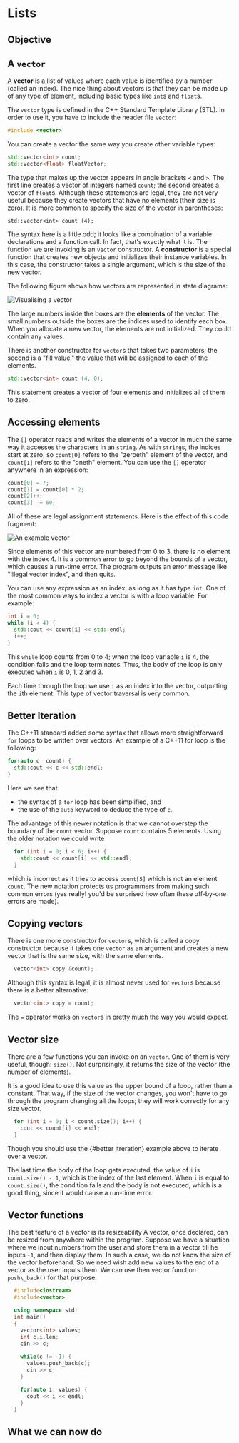 
# Lists

## Objective

## A `vector`

A **vector** is a list of values where each value is identified by a
number (called an index).  The nice thing
about vectors is that they can be made up of any type of element,
including basic types like `int`s and `float`s.

The `vector` type is defined in the C++ Standard Template Library (STL).
In order to use it, you have to include the header file
`vector`:

```c++
#include <vector>
```

You can create a vector the same way you create other variable types:

```c++
std::vector<int> count;
std::vector<float> floatVector;
```

The type that makes up the vector appears in angle brackets `<`
and `>`.  The first line creates a vector of integers named
`count`; the second creates a vector of `float`s.  Although these
statements are legal, they are not very useful because they create
vectors that have no elements (their size is zero).  It is more
common to specify the size of the vector in parentheses:

```
std::vector<int> count (4);
```

The syntax here is a little odd; it looks like a combination of a
variable declarations and a function call.  In fact, that's exactly
what it is.  The function we are invoking is an `vector`
constructor.  A **constructor** is a special function that creates
new objects and initializes their instance variables.  In this case,
the constructor takes a single argument, which is the size of the new
vector.

The following figure shows how vectors are represented in state
diagrams:


![Visualising a `vector`](images/vector.png)


The large numbers inside the boxes are the **elements** of
the vector.  The small numbers outside the boxes are the
indices used to identify each box.  When you allocate a new
vector, the elements are not initialized.  They could contain
any values.

There is another constructor for `vector`s that takes
two parameters; the second is a "fill value," the
value that will be assigned to each of the elements.

```c++
std::vector<int> count (4, 0);
```

This statement creates a vector of four elements and initializes
all of them to zero.

## Accessing elements

The `[]` operator reads and writes the elements of a vector in
much the same way it accesses the characters in an `string`.  As
with `string`s, the indices start at zero, so `count[0]`
refers to the "zeroeth" element of the vector, and `count[1]`
refers to the "oneth" element.  You can use the `[]` operator
anywhere in an expression:

```c++
count[0] = 7;
count[1] = count[0] * 2;
count[2]++;
count[3] -= 60;
```

All of these are legal assignment statements.  Here is the
effect of this code fragment:

![An example vector](images/vector2.png)

Since elements of this vector are numbered from 0 to 3, there is no
element with the index 4.  It is a common error to go beyond the
bounds of a vector, which causes a run-time error.  The program outputs
an error message like "Illegal vector index", and then quits.

You can use any expression as an index, as long as it has type 
`int`.  One of the most common ways to index a vector is with a loop
variable.  For example:

```c++
int i = 0;
while (i < 4) {
  std::cout << count[i] << std::endl;
  i++;
}
```

This `while` loop counts from 0
to 4; when the loop variable `i` is 4, the
condition fails and the loop terminates.  Thus, the body
of the loop is only executed when `i` is 0, 1, 2 and 3.

Each time through the loop we use `i` as an index into
the vector, outputting the `i`th element.  This type of
vector traversal is very common.

## Better Iteration

The C++11 standard added some syntax that allows more straightforward `for`
loops to be written over vectors.  An example of a C++11 for loop is the
following:

```c++
for(auto c: count) {
  std::cout << c << std::endl;
}
```

Here we see that

  * the syntax of a `for` loop has been simplified, and
  * the use of the `auto` keyword to deduce the type of `c`.

The advantage of this newer notation is that we cannot overstep the boundary of
the `count` vector.  Suppose `count` contains $5$ elements.  Using the
older notation we could write

```c++
  for (int i = 0; i < 6; i++) {
    std::cout << count[i] << std::endl;
  }
```

which is incorrect as it tries to access `count[5]` which is not an element
`count`.  The new notation protects us programmers from making such common
errors (yes really! you'd be surprised how often these off-by-one errors are
made).


## Copying vectors

There is one more constructor for `vector`s, which is
called a copy constructor because it takes one `vector`
as an argument and creates a new vector that is the same size,
with the same elements.

```c++
  vector<int> copy (count);
```

Although this syntax is legal, it is almost never used for
`vector`s because there is a better alternative:

```c++
  vector<int> copy = count;
```

The `=` operator works on `vector`s in pretty much
the way you would expect.

## Vector size

There are a few functions you can invoke on an
`vector`.  One of them is very useful, though: `size()`.
Not surprisingly, it returns the size of the vector (the number
of elements).

It is a good idea to use this value as the upper bound of a loop,
rather than a constant.  That way, if the size of the vector
changes, you won't have to go through the program changing all the
loops; they will work correctly for any size vector.

```c++
  for (int i = 0; i < count.size(); i++) {
    cout << count[i] << endl;
  }
```

Though you should use the {#better itreration} example above to iterate over a vector.

The last time the body of the loop gets executed, the value of `i`
is `count.size() - 1`, which is the index of the last element.  When
`i` is equal to `count.size()`, the condition fails and the body
is not executed, which is a good thing, since it would cause a
run-time error.



## Vector functions

The best feature of a vector is its resizeability A vector, once declared,
can be resized from anywhere within the program. Suppose we have a situation
where we input numbers from the user and store them in a vector till he
inputs `-1`, and then display them. In such a case, we do not know the size of the
vector beforehand. So we need wish add new values to the end of
a vector as the user inputs them. We can use then vector
function `push\_back()` for that purpose.

```c++
  #include<iostream>
  #include<vector>

  using namespace std;
  int main()
  {
    vector<int> values;
    int c,i,len;
    cin >> c;
    
    while(c != -1) {
      values.push_back(c);
      cin >> c;
    }

    for(auto i: values) {
      cout << i << endl;
    }
  }
```

## What we can now do
